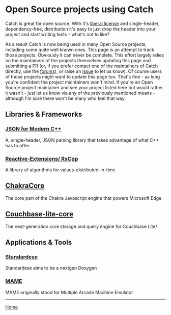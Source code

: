 # Open Source projects using Catch

Catch is great for open source. With it's [liberal license](../LICENSE_1_0.txt) and single-header, dependency-free, distribution 
it's easy to just drop the header into your project and start writing tests - what's not to like?

As a result Catch is now being used in many Open Source projects, including some quite well known ones.
This page is an attempt to track those projects. Obviously it can never be complete.
This effort largely relies on the maintainers of the projects themselves updating this page and submitting a PR
(or, if you prefer contact one of the maintainers of Catch directly, use the 
[forums](https://groups.google.com/forum/?fromgroups#!forum/catch-forum)), or raise an [issue](https://github.com/philsquared/Catch/issues) to let us know).
Of course users of those projects might want to update this page too. That's fine - as long you're confident the project maintainers won't mind.
If you're an Open Source project maintainer and see your project listed here but would rather it wasn't - 
just let us know via any of the previously mentioned means - although I'm sure there won't be many who feel that way.
 
## Libraries & Frameworks

### [JSON for Modern C++](https://github.com/nlohmann/json)
A, single-header, JSON parsing library that takes advantage of what C++ has to offer.

### [Reactive-Extensions/ RxCpp](https://github.com/Reactive-Extensions/RxCpp)
A library of algorithms for values-distributed-in-time

## [ChakraCore](https://github.com/Microsoft/ChakraCore/tree/403d19c90bc261fd029c29325b72a283dfce4ed7)
The core part of the Chakra Javascript engine that powers Microsoft Edge

## [Couchbase-lite-core](https://github.com/couchbase/couchbase-lite-core)
The next-generation core storage and query engine for Couchbase Lite/

## Applications & Tools

### [Standardese](https://github.com/foonathan/standardese)
Standardese aims to be a nextgen Doxygen

### [MAME](https://github.com/mamedev/mame)
MAME originally stood for Multiple Arcade Machine Emulator

---

[Home](Readme.md)
